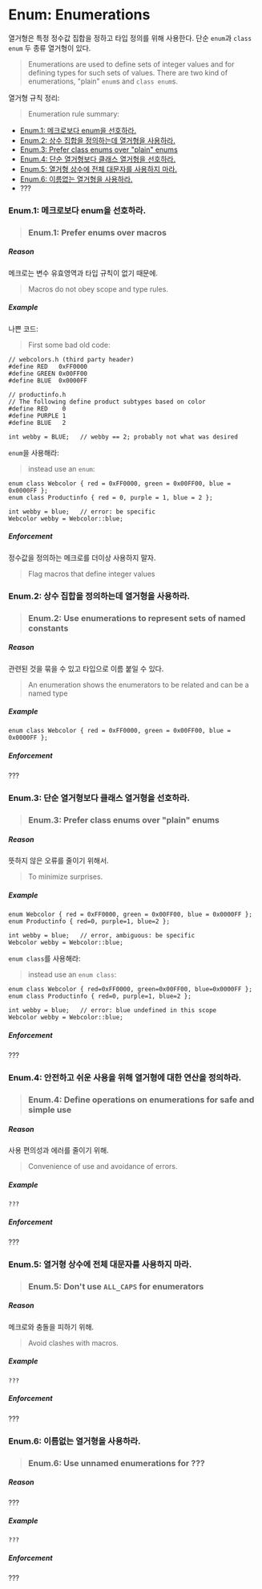 # <a name="S-enum"></a> Enum: Enumerations

열거형은 특정 정수값 집합을 정하고 타입 정의를 위해 사용한다.
단순 `enum`과 `class enum` 두 종류 열거형이 있다.
>Enumerations are used to define sets of integer values and for defining types for such sets of values. There are two kind of enumerations, "plain" `enum`s and `class enum`s.

열거형 규칙 정리:
>Enumeration rule summary:

* [Enum.1: 메크로보다 enum을 선호하라.](#Renum-macro)
* [Enum.2: 상수 집합을 정의하는데 열거형을 사용하라.](#Renum-set)
* [Enum.3: Prefer class enums over "plain" enums](#Renum-class)
* [Enum.4: 단순 열거형보다 클래스 열거형을 선호하라.](#Renum-oper)
* [Enum.5: 열거형 상수에 전체 대문자를 사용하지 마라.](#Renum-caps)
* [Enum.6: 이름없는 열거형을 사용하라.](#Renum-unnamed)
* ???

### <a name="Renum-macro"></a> Enum.1: 메크로보다 enum을 선호하라.
>### <a name="Renum-macro"></a> Enum.1: Prefer enums over macros

##### Reason

메크로는 변수 유효영역과 타입 규칙이 없기 때문에.
>Macros do not obey scope and type rules.

##### Example

나쁜 코드:
>First some bad old code:

    // webcolors.h (third party header)
    #define RED   0xFF0000
    #define GREEN 0x00FF00
    #define BLUE  0x0000FF

    // productinfo.h
    // The following define product subtypes based on color
    #define RED    0
    #define PURPLE 1
    #define BLUE   2

    int webby = BLUE;   // webby == 2; probably not what was desired

`enum`을 사용해라:
>instead use an `enum`:

    enum class Webcolor { red = 0xFF0000, green = 0x00FF00, blue = 0x0000FF };
    enum class Productinfo { red = 0, purple = 1, blue = 2 };

    int webby = blue;   // error: be specific
    Webcolor webby = Webcolor::blue;

##### Enforcement

정수값을 정의하는 메크로를 더이상 사용하지 말자.
>Flag macros that define integer values

### <a name="Renum-set"></a> Enum.2: 상수 집합을 정의하는데 열거형을 사용하라.
>### <a name="Renum-set"></a> Enum.2: Use enumerations to represent sets of named constants

##### Reason

관련된 것을 묶을 수 있고 타입으로 이름 붙일 수 있다.
>An enumeration shows the enumerators to be related and can be a named type

##### Example

    enum class Webcolor { red = 0xFF0000, green = 0x00FF00, blue = 0x0000FF };

##### Enforcement

???

### <a name="Renum-class"></a> Enum.3: 단순 열거형보다 클래스 열거형을 선호하라.
>### <a name="Renum-class"></a> Enum.3: Prefer class enums over "plain" enums

##### Reason

뜻하지 않은 오류를 줄이기 위해서.
>To minimize surprises.

##### Example

    enum Webcolor { red = 0xFF0000, green = 0x00FF00, blue = 0x0000FF };
    enum Productinfo { red=0, purple=1, blue=2 };

    int webby = blue;   // error, ambiguous: be specific
    Webcolor webby = Webcolor::blue;

`enum class`를 사용해라:
>instead use an `enum class`:

    enum class Webcolor { red=0xFF0000, green=0x00FF00, blue=0x0000FF };
    enum class Productinfo { red=0, purple=1, blue=2 };

    int webby = blue;   // error: blue undefined in this scope
    Webcolor webby = Webcolor::blue;

##### Enforcement

???

### <a name="Renum-oper"></a> Enum.4: 안전하고 쉬운 사용을 위해 열거형에 대한 연산을 정의하라.
>### <a name="Renum-oper"></a> Enum.4: Define operations on enumerations for safe and simple use

##### Reason

사용 편의성과 에러를 줄이기 위해.
>Convenience of use and avoidance of errors.

##### Example

    ???

##### Enforcement

???

### <a name="Renum-caps"></a> Enum.5: 열거형 상수에 전체 대문자를 사용하지 마라.
>### <a name="Renum-caps"></a> Enum.5: Don't use `ALL_CAPS` for enumerators

##### Reason

메크로와 충돌을 피하기 위해.
>Avoid clashes with macros.

##### Example

    ???

##### Enforcement

???

### <a name="Renum-unnamed"></a> Enum.6: 이름없는 열거형을 사용하라.
>### <a name="Renum-unnamed"></a> Enum.6: Use unnamed enumerations for ???

##### Reason

???

##### Example

    ???

##### Enforcement

???
